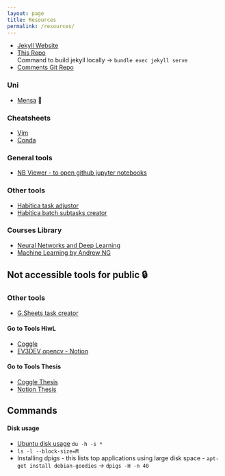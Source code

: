```yaml
---
layout: page
title: Resources
permalink: /resources/
---
```



- [Jekyll Website](https://docs.github.com/en/pages/setting-up-a-github-pages-site-with-jekyll/adding-content-to-your-github-pages-site-using-jekyll)<br>
- [This Repo](https://github.com/sachinkmohan/sachinkmohan.github.io) <br>
Command to build jekyll locally -> `bundle exec jekyll serve`
- [Comments Git Repo](https://github.com/sachinkmohan/my-github-comments/issues)


### Uni
- [Mensa](https://www.studierendenwerk-kaiserslautern.de/kaiserslautern/essen-und-trinken/tu-kaiserslautern/mensa/) 🍱

### Cheatsheets
- [Vim](https://vim.rtorr.com/) <br>
- [Conda](https://docs.conda.io/projects/conda/en/4.6.0/_downloads/52a95608c49671267e40c689e0bc00ca/conda-cheatsheet.pdf)

### General tools
- [NB Viewer - to open github jupyter notebooks](https://nbviewer.jupyter.org/)

### Other tools
- [Habitica task adjustor](https://oldgods.net/habitica/task_adjustor.html) <br> 
- [Habitica batch subtasks creator](https://codepen.io/greatghoul/full/ZjjKJP)

### Courses Library
- [Neural Networks and Deep Learning](https://www.coursera.org/learn/neural-networks-deep-learning/home/welcome)
- [Machine Learning by Andrew NG](https://www.coursera.org/learn/machine-learning/home/welcome)

## Not accessible tools for public 🔒
### Other tools
- [G.Sheets task creator](https://docs.google.com/spreadsheets/d/1RK1SH3T-rGVkbDTJH6K5AMJ-htiDcDbL66wjA_KUANU/edit#gid=1519701331)
#### Go to Tools HiwL
- [Coggle](https://coggle.it/folder/60e5a2369aec02be916e9da6?org=0)<br>
- [EV3DEV opencv - Notion](https://www.notion.so/EV3Dev-OpenCV-ac539198557648dab077a2b66bc13ee5)

#### Go to Tools Thesis
- [Coggle Thesis](https://coggle.it/folder/60d99f557892e421a3381180?org=0)<br>
- [Notion Thesis](https://www.notion.so/Thesis-afad72b0dfa0482e8af4e4fda7a0580c)


## Commands 
#### Disk usage
- [Ubuntu disk usage](https://www.howtogeek.com/409611/how-to-view-free-disk-space-and-disk-usage-from-the-linux-terminal/) `du -h -s *`
- `ls -l --block-size=M`
- Installing dpigs - this lists top applications using large disk space - `apt-get install debian-goodies` -> `dpigs -H -n 40`

